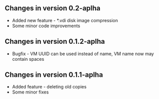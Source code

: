 ## Changes in version 0.2-aplha

* Added new feature - *.vdi disk image compression
* Some minor code improvements

## Changes in version 0.1.2-aplha

* Bugfix - VM UUID can be used instead of name, VM name now may contain spaces

## Changes in version 0.1.1-aplha

* Added feature - deleting old copies
* Some minor fixes
